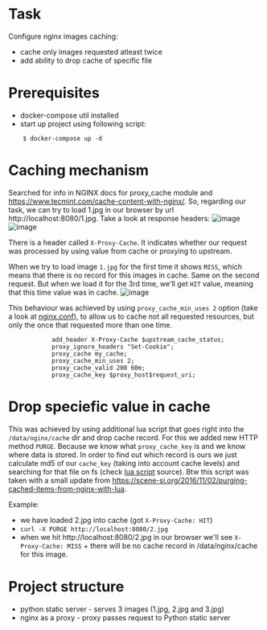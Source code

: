 # Task
Configure nginx images caching:
* cache only images requested atleast twice
* add ability to drop cache of specific file

# Prerequisites

* docker-compose util installed
* start up project using following script:

```
    $ docker-compose up -d
```

# Caching mechanism

Searched for info in NGINX docs for proxy_cache module and https://www.tecmint.com/cache-content-with-nginx/.
So, regarding our task, we can try to load 1.jpg in our browser by url http://localhost:8080/1.jpg.
Take a look at response headers:
![image](https://user-images.githubusercontent.com/19594637/142729398-a12129ac-0d0f-43b5-af64-727020206fae.png)
![image](https://user-images.githubusercontent.com/19594637/142729411-bee79c4a-1849-495a-b13a-7348be7f1d5c.png)

There is a header called `X-Proxy-Cache`. It indicates whether our request was processed by using value from cache or proxying to upstream.

When we try to load image `1.jpg` for the first time it shows `MISS`, which means that there is no record for this images in cache. Same on the second request. But when we load it for the 3rd time, we'll get `HIT` value, meaning that this time value was in cache.
![image](https://user-images.githubusercontent.com/19594637/142729441-a3504166-ec8d-49cb-99e7-602ede87e44b.png)

This behaviour was achieved by using `proxy_cache_min_uses 2` option (take a look at [nginx.conf](https://github.com/Nazar910/hsa-5/blob/main/L7/nginx/nginx.conf)), to allow us to cache not all requested resources, but only the once that requested more than one time.
```
            add_header X-Proxy-Cache $upstream_cache_status;
            proxy_ignore_headers "Set-Cookie";
            proxy_cache my_cache;
            proxy_cache_min_uses 2;
            proxy_cache_valid 200 60m;
            proxy_cache_key $proxy_host$request_uri;
```

# Drop speciefic value in cache

This was achieved by using additional lua script that goes right into the `/data/nginx/cache` dir and drop cache record. For this we added new HTTP method `PURGE`.
Because we know what `proxy_cache_key` is and we know where data is stored. In order to find out which record is ours we just calculate md5 of our `cache_key` (taking into account cache levels) and searching for that file on fs (check [lua script](https://github.com/Nazar910/hsa-5/blob/main/L7/nginx/lua/purge.lua) source). Btw this script was taken with a small update from https://scene-si.org/2016/11/02/purging-cached-items-from-nginx-with-lua.

Example:
* we have loaded 2.jpg into cache (got `X-Proxy-Cache: HIT`)
* `curl -X PURGE http://localhost:8080/2.jpg`
* when we hit http://localhost:8080/2.jpg in our browser we'll see `X-Proxy-Cache: MISS` + there will be no cache record in /data/nginx/cache for this image.

# Project structure

* python static server - serves 3 images (1.jpg, 2.jpg and 3.jpg)
* nginx as a proxy - proxy passes request to Python static server
